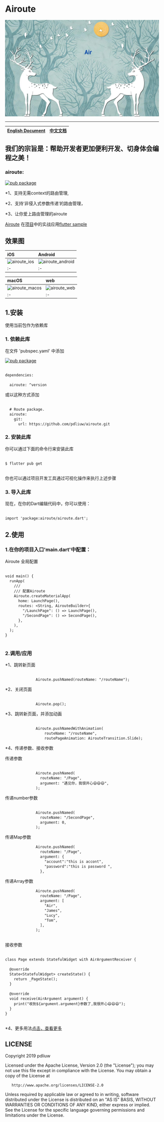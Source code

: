 # Airoute 

![totem](https://raw.githubusercontent.com/pdliuw/pdliuw.github.io/master/images/totem_four_logo.jpg)

-----

|[English Document](https://github.com/pdliuw/airoute/blob/master/README-EN.md)|[中文文档](https://github.com/pdliuw/airoute)|
|:-|:-|

## 我们的宗旨是：帮助开发者更加便利开发、切身体会编程之美！

### airoute:

[![pub package](https://img.shields.io/pub/v/airoute.svg)](https://pub.dev/packages/airoute)

*1、支持无需context的路由管理, 

*2、支持‘非侵入式参数传递’的路由管理，

*3、让你爱上路由管理的airoute

[Airoute](https://github.com/pdliuw/airoute) 在[项目](https://github.com/flutter-app-sample/flutter_app_sample)中的实战应用[flutter sample](https://github.com/flutter-app-sample/flutter_app_sample)

## 效果图

|iOS|Android|
|:-|:-|
|![airoute_ios](https://github.com/pdliuw/airoute/blob/master/example/raw/airoute_render_ios.gif)|![airoute_android](https://github.com/pdliuw/airoute/blob/master/example/raw/airoute_render_android.gif)|
|:-|:-|

|macOS|web|
|:-|:-|
|![airoute_macos](https://github.com/pdliuw/airoute/blob/master/example/raw/airoute_render_macos.gif)|![airoute_web](https://github.com/pdliuw/airoute/blob/master/example/raw/airoute_render_web.gif)|
|:-|:-|


## 1.安装

使用当前包作为依赖库

### 1. 依赖此库

在文件 'pubspec.yaml' 中添加

[![pub package](https://img.shields.io/pub/v/airoute.svg)](https://pub.dev/packages/airoute)

```

dependencies:

  airoute: ^version

```

或以这种方式添加

```

  # Route package.
  airoute:
    git:
      url: https://github.com/pdliuw/airoute.git

```

### 2. 安装此库

你可以通过下面的命令行来安装此库

```

$ flutter pub get


```

你也可以通过项目开发工具通过可视化操作来执行上述步骤

### 3. 导入此库

现在，在你的Dart编辑代码中，你可以使用：

```

import 'package:airoute/airoute.dart';

```

## 2.使用

### 1.在你的项目入口'main.dart'中配置：

Airoute 全局配置

```

void main() {
  runApp(
    ///
    /// 配置Airoute
    Airoute.createMaterialApp(
      home: LaunchPage(),
      routes: <String, AirouteBuilder>{
        "/LaunchPage": () => LaunchPage(),
        "/SecondPage": () => SecondPage(),
      },
    ),
  );
}


```


### 2.调用/应用

*1、跳转新页面

```

              Airoute.pushNamed(routeName: "/routeName");

```

*2、关闭页面

```

              Airoute.pop();

```

*3、跳转新页面，并添加动画

```

              Airoute.pushNamedWithAnimation(
                  routeName: "/routeName",
                  routePageAnimation: AirouteTransition.Slide);

```

*4、传递参数、接收参数

传递参数

```

              Airoute.pushNamed(
                routeName: "/Page",
                argument: "遇见你，我很开心😄😄😄",
              );

```


传递number参数

```

              Airoute.pushNamed(
                routeName: "/SecondPage",
                argument: 0,
              );

```

传递Map参数

```
              Airoute.pushNamed(
                routeName: "/Page",
                argument: {
                  "account":"this is accont",
                  "password":"this is password ",
                },
```        

传递Array参数

```
              Airoute.pushNamed(
                routeName: "/Page",
                argument: [
                  "Air",
                  "James",
                  "Lucy",
                  "Tom",
                ],
              );
              
```
            

接收参数

```

class Page extends StatefulWidget with AirArgumentReceiver {

  @override
  State<StatefulWidget> createState() {
    return _PageState();
  }

  @override
  void receive(AirArgument argument) {
    print("收到${argument.argument}参数了,我很开心😄😄😄");
  }
}


```

*4、更多用法[点击，查看更多](https://github.com/pdliuw/airoute/blob/master/README_DETAIL.md)



## LICENSE

   Copyright 2019 pdliuw

   Licensed under the Apache License, Version 2.0 (the "License");
   you may not use this file except in compliance with the License.
   You may obtain a copy of the License at

       http://www.apache.org/licenses/LICENSE-2.0

   Unless required by applicable law or agreed to in writing, software
   distributed under the License is distributed on an "AS IS" BASIS,
   WITHOUT WARRANTIES OR CONDITIONS OF ANY KIND, either express or implied.
   See the License for the specific language governing permissions and
   limitations under the License.

